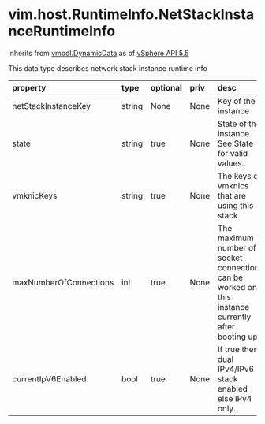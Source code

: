 vim.host.RuntimeInfo.NetStackInstanceRuntimeInfo
================================================
inherits from [vmodl.DynamicData](docs/vmodl.DynamicData.md)
as of [vSphere API 5.5](vim.version.md#vim.version.version9)


This data type describes network stack instance runtime info

| property | type | optional | priv | desc |
|:---------|:-----|:---------|:-----|:-----|
| netStackInstanceKey | string | None | None | Key of the instance |
| state | string | true | None | State of the instance   See State for valid values. |
| vmknicKeys | string | true | None | The keys of vmknics that are using this stack |
| maxNumberOfConnections | int | true | None | The maximum number of socket connections can be worked on this   instance currently after booting up. |
| currentIpV6Enabled | bool | true | None | If true then dual IPv4/IPv6 stack enabled else IPv4 only. |


